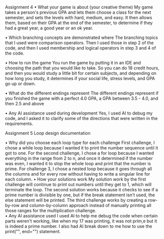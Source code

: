 Assignment 4 
•	What your game is about (your creative theme)
My game takes a person's previous GPA and lets them choose a class for the next semester, and sets the levels with hard, medium, and easy. It then allows them, based on their GPA at the end of the semester, to determine if they had a great year, a good year or an ok year. 

•	Which branching concepts are demonstrated where
The branching topics that I used were comparison operators. Then I used those in step 2 of the code, and then I used membership and logical operators in step 3 and 4 of the code.

•	How to run the game
You run the game by putting it in an IDE and choosing the path that you would like to take. So you can do 18 credit hours, and then you would study a little bit for certain subjects, and depending on how long you study, it determines if your social life, stress levels, and GPA go up or down.

•	What do the different endings represent
The different endings represent if you finished the game with a perfect 4.0 GPA, a GPA between 3.5 - 4.0, and then 2.5 and above

•	Any AI assistance used during development
Yes, I used AI to debug my code, and I asked it to clarify some of the directions that were written in the requirements. 

Assignment 5 Loop design documentation

•	Why did you choose each loop type for each challenge
First challenge, I chose a while loop because I wanted it to print the number sequence until it got to one. For the second challenge, I chose a for loop because I wanted everything in the range from 2 to n, and once it determined if the number was even, I wanted it to stop the whole loop and print that the number is prime. For challenge 3, I chose a nested loop because it goes through all the columns and for every row without having to write a singular line for each column. 
•	How your solutions work
My solution work by the first challenge will continue to print out numbers until they get to 1, which will terminate the loop. The second solution works because it checks to see if a prime number is divisible by one, but if the break statement isn't used, the else statement will be printed. The third challenge works by creating a row-by-row and column-by-column approach instead of manually printing all those ranges for the multiplication challenge.  
•	Any AI assistance used
I used AI to help me debug the code when certain parts weren't working, like when my 17 was printing, it was not prim,e but it is indeed a prime number. I also had AI break down to me how to use the print("", end="") statement. 

